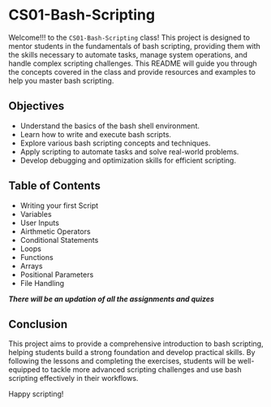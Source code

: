 # CS01-Bash-Scripting

Welcome!!! to the `CS01-Bash-Scripting` class! This project is designed to mentor students in the fundamentals of bash scripting, providing them with the skills necessary to automate tasks, manage system operations, and handle complex scripting challenges. This README will guide you through the concepts covered in the class and provide resources and examples to help you master bash scripting.

## Objectives
* Understand the basics of the bash shell environment.
* Learn how to write and execute bash scripts.
* Explore various bash scripting concepts and techniques.
* Apply scripting to automate tasks and solve real-world problems.
* Develop debugging and optimization skills for efficient scripting.

## Table of Contents
* Writing your first Script
* Variables
* User Inputs
* Airthmetic Operators
* Conditional Statements
* Loops
* Functions
* Arrays
* Positional Parameters
* File Handling

***There will be an updation of all the assignments and quizes***

## Conclusion
This project aims to provide a comprehensive introduction to bash scripting, helping students build a strong foundation and develop practical skills. By following the lessons and completing the exercises, students will be well-equipped to tackle more advanced scripting challenges and use bash scripting effectively in their workflows.

Happy scripting!
